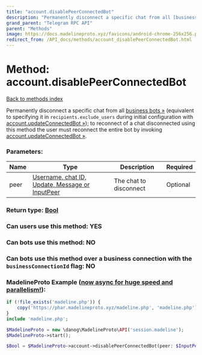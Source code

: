 ```yaml
---
title: "account.disablePeerConnectedBot"
description: "Permanently disconnect a specific chat from all [business bots »](https://core.telegram.org/api/business#connected-bots) (equivalent to specifying it in `recipients.exclude_users` during initial configuration with [account.updateConnectedBot »](../methods/account.updateConnectedBot.html)); to reconnect of a chat disconnected using this method the user must reconnect the entire bot by invoking [account.updateConnectedBot »](../methods/account.updateConnectedBot.html)."
grand_parent: "Telegram RPC API"
parent: "Methods"
image: https://docs.madelineproto.xyz/favicons/android-chrome-256x256.png
redirect_from: /API_docs/methods/account_disablePeerConnectedBot.html
---
```

# Method: account.disablePeerConnectedBot
[Back to methods index](index.html)



Permanently disconnect a specific chat from all [business bots »](https://core.telegram.org/api/business#connected-bots) (equivalent to specifying it in `recipients.exclude_users` during initial configuration with [account.updateConnectedBot »](../methods/account.updateConnectedBot.html)); to reconnect of a chat disconnected using this method the user must reconnect the entire bot by invoking [account.updateConnectedBot »](../methods/account.updateConnectedBot.html).

### Parameters:

| Name     |    Type       | Description | Required |
|----------|---------------|-------------|----------|
|peer|[Username, chat ID, Update, Message or InputPeer](/API_docs/types/InputPeer.html) | The chat to disconnect | Optional|


### Return type: [Bool](/API_docs/types/Bool.html)

### Can users use this method: **YES**


### Can bots use this method: **NO**


### Can bots use this method over a business connection with the `businessConnectionId` flag: **NO**


### MadelineProto Example ([now async for huge speed and parallelism!](https://docs.madelineproto.xyz/docs/ASYNC.html)):


```php
if (!file_exists('madeline.php')) {
    copy('https://phar.madelineproto.xyz/madeline.php', 'madeline.php');
}
include 'madeline.php';

$MadelineProto = new \danog\MadelineProto\API('session.madeline');
$MadelineProto->start();

$Bool = $MadelineProto->account->disablePeerConnectedBot(peer: $InputPeer, );
```

